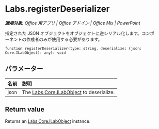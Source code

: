 ﻿
# Labs.registerDeserializer

 _**適用対象:** Office 用アプリ | Office アドイン | Office Mix | PowerPoint_

指定された JSON オブジェクトをオブジェクトに逆シリアル化します。コンポーネントの作成者のみが使用する必要があります。

```
function registerDeserializer(type: string, deserialize: (json: Core.ILabObject): any): void
```


## パラメーター


|**名前**|**説明**|
|:-----|:-----|
|json|The [Labs.Core.ILabObject](../../reference/office-mix/labs.core.ilabobject.md) to deserialize.|

## Return value

Returns an [Labs.Core.ILabObject](../../reference/office-mix/labs.core.ilabobject.md) instance.


